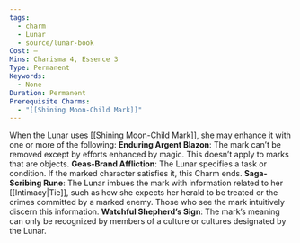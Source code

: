 ```yaml
---
tags:
  - charm
  - Lunar
  - source/lunar-book
Cost: —
Mins: Charisma 4, Essence 3
Type: Permanent
Keywords:
  - None
Duration: Permanent
Prerequisite Charms:
  - "[[Shining Moon-Child Mark]]"
---
```

When the Lunar uses [[Shining Moon-Child Mark]], she may enhance it with one or more of the following: 
**Enduring Argent Blazon**: The mark can’t be removed except by efforts enhanced by magic. This doesn’t apply to marks that are objects. 
**Geas-Brand Affliction**: The Lunar specifies a task or condition. If the marked character satisfies it, this Charm ends. 
**Saga-Scribing Rune**: The Lunar imbues the mark with information related to her [[Intimacy|Tie]], such as how she expects her herald to be treated or the crimes committed by a marked enemy. Those who see the mark intuitively discern this information. 
**Watchful Shepherd’s Sign**: The mark’s meaning can only be recognized by members of a culture or cultures designated by the Lunar.